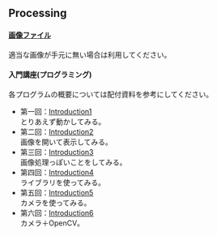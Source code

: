 Processing
---
#### [画像ファイル](https://github.com/Fujiwara-Laboratory/processing/tree/master/Image)
適当な画像が手元に無い場合は利用してください。

#### 入門講座(プログラミング)
各プログラムの概要については配付資料を参考にしてください。  
* 第一回：[Introduction1](https://github.com/Fujiwara-Laboratory/processing/tree/master/Introduction1)  
とりあえず動かしてみる。
* 第二回：[Introduction2](https://github.com/Fujiwara-Laboratory/processing/tree/master/Introduction2)  
画像を開いて表示してみる。
* 第三回：[Introduction3](https://github.com/Fujiwara-Laboratory/processing/tree/master/Introduction3)  
画像処理っぽいことをしてみる。
* 第四回：[Introduction4](https://github.com/Fujiwara-Laboratory/processing/tree/master/Introduction4)  
ライブラリを使ってみる。
* 第五回：[Introduction5](https://github.com/Fujiwara-Laboratory/processing/tree/master/Introduction5)  
カメラを使ってみる。
* 第六回：[Introduction6](https://github.com/Fujiwara-Laboratory/processing/tree/master/Introduction6)  
カメラ＋OpenCV。